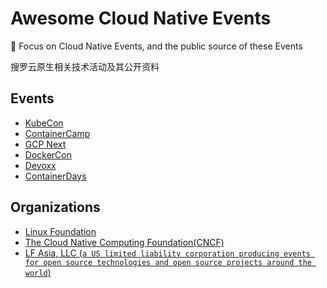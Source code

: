 # Awesome Cloud Native Events
🎉 Focus on Cloud Native Events, and the  public source of  these Events

搜罗云原生相关技术活动及其公开资料


## Events
* [KubeCon](https://events19.lfasiallc.com/events/kubecon-cloudnativecon-china-2018/)
* [ContainerCamp](https://2019.container.camp)
* [GCP Next](https://cloud.withgoogle.com/next/sf)
* [DockerCon](http://dockercon.com/)
* [Devoxx](http://devoxx.com/)
* [ContainerDays](https://containerdays.io/)


## Organizations
* [Linux Foundation](https://www.linuxfoundation.org/)
* [The Cloud Native Computing Foundation(CNCF) ](https://www.cncf.io/)
* [LF Asia, LLC (`a US limited liability corporation producing events for open source technologies and open source projects around the world`)](https://www.lfasiallc.com/)

